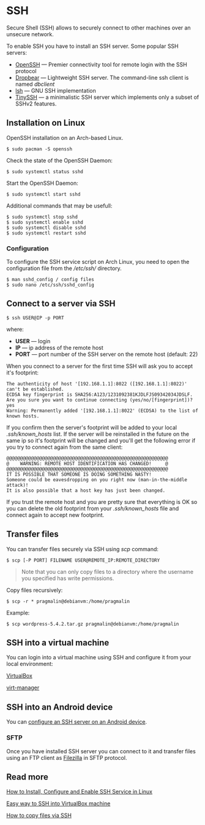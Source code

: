
# SSH

Secure Shell (SSH) allows to securely connect to other machines over an unsecure network.

To enable SSH you have to install an SSH server. Some popular SSH servers:

- [OpenSSH](https://wiki.archlinux.org/index.php/OpenSSH) — Premier connectivity tool for remote login with the SSH protocol
- [Dropbear](https://en.wikipedia.org/wiki/Dropbear_(software)) — Lightweight SSH server. The command-line ssh client is named *dbclient*
- [lsh](https://en.wikipedia.org/wiki/Lsh) — GNU SSH implementation
- [TinySSH](https://tinyssh.org/) — a minimalistic SSH server which implements only a subset of SSHv2 features.


<a name='install'></a>

## Installation on Linux

OpenSSH installation on an Arch-based Linux.

    $ sudo pacman -S openssh

Check the state of the OpenSSH Daemon:

    $ sudo systemctl status sshd 

Start the OpenSSH Daemon:

    $ sudo systemctl start sshd 

Additional commands that may be usefull:

    $ sudo systemctl stop sshd 
    $ sudo systemctl enable sshd 
    $ sudo systemctl disable sshd
    $ sudo systemctl restart sshd

### Configuration

To configure the SSH service script on Arch Linux, you need to open the configuration file from the */etc/ssh/* directory.

    $ man sshd_config / config files 
    $ sudo nano /etc/ssh/sshd_config

## Connect to a server via SSH

    $ ssh USER@IP -p PORT

where:

- **USER** — login
- **IP** — ip address of the remote host
- **PORT** — port number of the SSH server on the remote host (default: 22)

When you connect to a server for the first time SSH will ask you to accept it's footprint:

    The authenticity of host '[192.168.1.1]:8022 ([192.168.1.1]:8022)' can't be established.
    ECDSA key fingerprint is SHA256:A123/1231092381KJDLFJS09342034JDSLF.
    Are you sure you want to continue connecting (yes/no/[fingerprint])? yes
    Warning: Permanently added '[192.168.1.1]:8022' (ECDSA) to the list of known hosts.

If you confirm then the server's footprint will be added to your local *.ssh/known_hosts* list. If the server will be reinstalled in the future on the same ip so it's footprint will be changed and you'll get the following error if you try to connect again from the same client:

    @@@@@@@@@@@@@@@@@@@@@@@@@@@@@@@@@@@@@@@@@@@@@@@@@@@@@@@@@@@
    @    WARNING: REMOTE HOST IDENTIFICATION HAS CHANGED!     @
    @@@@@@@@@@@@@@@@@@@@@@@@@@@@@@@@@@@@@@@@@@@@@@@@@@@@@@@@@@@
    IT IS POSSIBLE THAT SOMEONE IS DOING SOMETHING NASTY!
    Someone could be eavesdropping on you right now (man-in-the-middle attack)!
    It is also possible that a host key has just been changed.

If you trust the remote host and you are pretty sure that everything is OK so you can delete the old footprint from your *.ssh/known_hosts* file and connect again to accept new footprint.

## Transfer files

You can transfer files securely via SSH using *scp* command:

    $ scp [-P PORT] FILENAME USER@REMOTE_IP:REMOTE_DIRECTORY

>Note that you can only copy files to a directory where the username you specified has write permissions.

Copy files recursively:
    
    $ scp -r * pragmalin@debianvm:/home/pragmalin

Example:

    $ scp wordpress-5.4.2.tar.gz pragmalin@debianvm:/home/pragmalin

## SSH into a virtual machine

You can login into a virtual machine using SSH and configure it from your local environment:

[VirtualBox](virtual-box.md#ssh)

[virt-manager](virt-manager.md#ssh)

## SSH into an Android device

You can [configure an SSH server on an Android device](../android/ssh.md).

### SFTP

Once you have installed SSH server you can connect to it and transfer files using an FTP client as [Filezilla](https://filezilla-project.org/) in SFTP protocol.

## Read more

[How to Install, Configure and Enable SSH Service in Linux](https://www.ubuntupit.com/how-to-install-configure-and-enable-ssh-service-in-linux/)

[Easy way to SSH into VirtualBox machine](https://dev.to/developertharun/easy-way-to-ssh-into-virtualbox-machine-any-os-just-x-steps-5d9i)

[How to copy files via SSH](https://www.pragmaticlinux.com/2020/07/how-to-copy-files-via-ssh/)